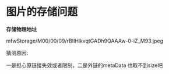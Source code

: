 # 图片的存储问题

**存储物理地址**

mfwStorage/M00/00/09/rBIIHlkvqtGADh9QAAAw-0-iZ_M93.jpeg

猜测原因:

一是担心原链接失效或者限制，二是外链的metaData 也取不到size吧